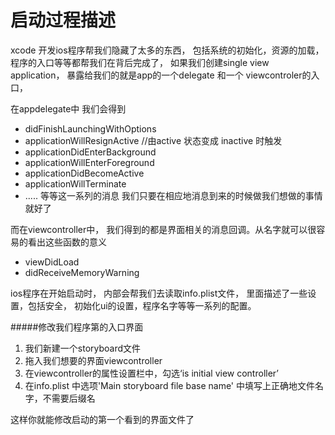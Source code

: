 # 启动过程描述

xcode 开发ios程序帮我们隐藏了太多的东西， 包括系统的初始化，资源的加载，程序的入口等等都帮我们在背后完成了， 如果我们创建single view application， 暴露给我们的就是app的一个delegate 和一个 viewcontroler的入口，

在appdelegate中 我们会得到
- didFinishLaunchingWithOptions
- applicationWillResignActive //由active 状态变成 inactive 时触发
- applicationDidEnterBackground
- applicationWillEnterForeground
- applicationDidBecomeActive
- applicationWillTerminate
- ..... 等等这一系列的消息 我们只要在相应地消息到来的时候做我们想做的事情就好了

而在viewcontroller中， 我们得到的都是界面相关的消息回调。从名字就可以很容易的看出这些函数的意义
- viewDidLoad
- didReceiveMemoryWarning

ios程序在开始启动时， 内部会帮我们去读取info.plist文件， 里面描述了一些设置，包括安全， 初始化ui的设置，程序名字等等一系列的配置。

#####修改我们程序第的入口界面
1. 我们新建一个storyboard文件
2. 拖入我们想要的界面viewcontroller
3. 在viewcontroller的属性设置栏中，勾选‘is initial view controller’
4. 在info.plist 中选项'Main storyboard file base name' 中填写上正确地文件名字，不需要后缀名

这样你就能修改启动的第一个看到的界面文件了